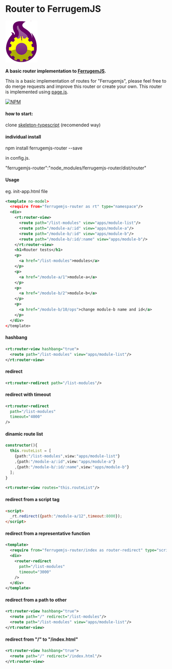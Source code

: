# Router to FerrugemJS

![Ferrugem router logo](/assets/img/router-fjs.png) 


**A basic router implementation to [FerrugemJS](https://github.com/ferrugemjs/library).**

This is a basic implementation of routes for "Ferrugemjs", please feel free to do merge requests and improve this router or create your own.
This router is implemented using [page.js](https://visionmedia.github.io/page.js/).

[![NPM](https://nodei.co/npm/ferrugemjs-router.png?downloads=true&downloadRank=true&stars=true)](https://nodei.co/npm/ferrugemjs-router/)

#### how to start:
clone
[skeleton-typescript](https://github.com/ferrugemjs/skeleton-typescript) (recomended way)

#### individual install

npm install ferrugemjs-router --save

in config.js.

"ferrugemjs-router":"node_modules/ferrugemjs-router/dist/router"

#### Usage

eg. init-app.html file

``` xml
<template no-model>
  <require from="ferrugemjs-router as rt" type="namespace"/>
  <div>
    <rt:router-view>
      <route path="/list-modules" view="apps/module-list"/>
      <route path="/module-a/:id" view="apps/module-a"/>
      <route path="/module-b/:id" view="apps/module-b"/>
      <route path="/module-b/:id/:name" view="apps/module-b"/>
    </rt:router-view> 
    <h1>Router tests</h1>
    <p>
      <a href="/list-modules">modules</a>
    </p>
    <p>
      <a href="/module-a/1">module-a</a>
    </p>
    <p>
      <a href="/module-b/2">module-b</a>
    </p>
    <p>
      <a href="/module-b/10/ops">change module-b name and id</a>
    </p> 
  </div>
</template>
```

#### hashbang

``` xml
<rt:router-view hashbang="true">
  <route path="/list-modules" view="apps/module-list"/>
</rt:router-view> 
```

#### redirect

``` xml
<rt:router-redirect path="/list-modules"/>
```


#### redirect with timeout

``` xml
<rt:router-redirect 
  path="/list-modules"
  timeout="4000"
/>
```


#### dinamic route list

``` typescript
constructor(){
  this.routeList = [
    {path:"/list-modules",view:"apps/module-list"}
    ,{path:"/module-a/:id",view:"apps/module-a"}
    ,{path:"/module-b/:id/:name",view:"apps/module-b"}
  ];
}

```

``` xml
<rt:router-view routes="this.routeList"/>
```


#### redirect from a script tag

``` html
<script>
  _rt.redirect({path:"/module-a/12",timeout:8000});
</script>
```


#### redirect from a representative function

``` xml
<template>
  <require from="ferrugemjs-router/index as router-redirect" type="script"/>
  <div>
    <router-redirect 
      path="/list-modules"
      timeout="3000"
    />
  </div>
</template>
```

#### redirect from a path to other

``` xml
<rt:router-view hashbang="true">
  <route path="/" redirect="/list-modules"/>
  <route path="/list-modules" view="apps/module-list"/>
</rt:router-view> 
```

#### redirect from "/" to "/index.html"

``` xml
<rt:router-view hashbang="true">
  <route path="/" redirect="/index.html"/>
</rt:router-view> 
```
